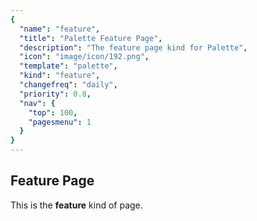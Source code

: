 ```yaml
---
{
  "name": "feature", 
  "title": "Palette Feature Page", 
  "description": "The feature page kind for Palette", 
  "icon": "image/icon/192.png", 
  "template": "palette", 
  "kind": "feature", 
  "changefreq": "daily", 
  "priority": 0.8, 
  "nav": {
    "top": 100, 
    "pagesmenu": 1
  }
}
---
```


## Feature Page

This is the **feature** kind of page.
